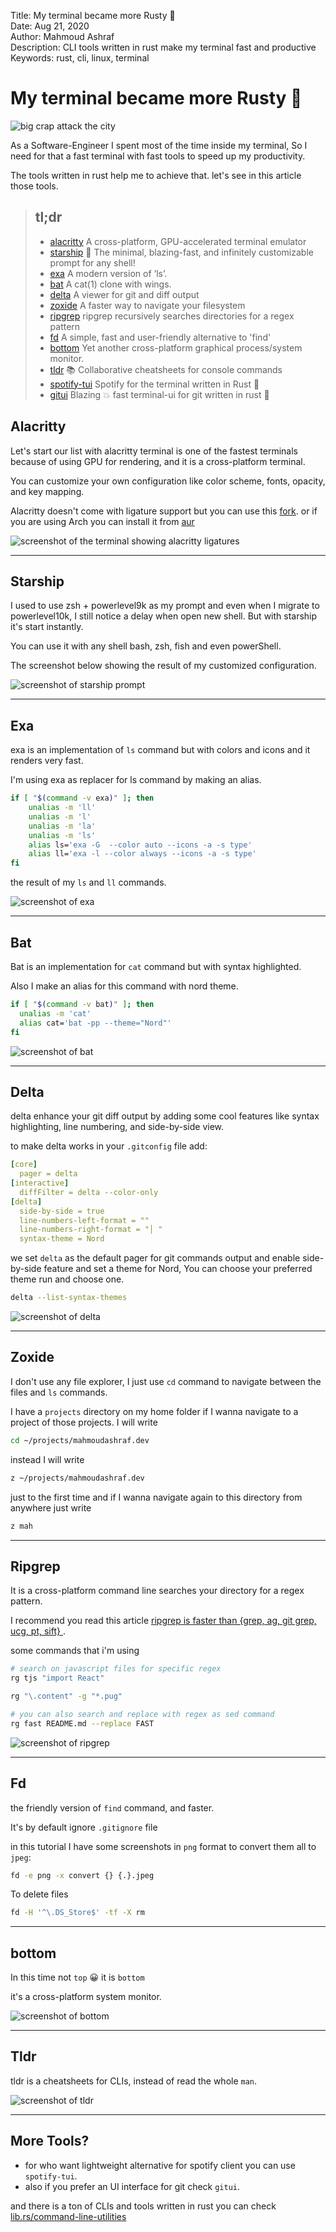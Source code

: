 Title:        My terminal became more Rusty 🦀  
Date:         Aug 21, 2020  
Author:       Mahmoud Ashraf  
Description:  CLI tools written in rust make my terminal fast and productive  
Keywords:     rust, cli, linux, terminal  

# My terminal became more Rusty 🦀

![big crap attack the city](./cover.jpeg)

As a Software-Engineer I spent most of the time inside my terminal, So
I need for that a fast terminal with  fast tools to speed up my productivity.

The tools written in rust help me to achieve that. let's see in this article
those tools.

> ## tl;dr
> - [alacritty](https://github.com/alacritty/alacritty)  A cross-platform, GPU-accelerated terminal emulator
> - [starship](https://github.com/starship/starship) 🌌 The minimal, blazing-fast, and infinitely customizable prompt for any shell!
> - [exa](https://github.com/ogham/exa) A modern version of ‘ls’.
> - [bat](https://github.com/sharkdp/bat) A cat(1) clone with wings.
> - [delta](https://github.com/dandavison/delta) A viewer for git and diff output
> - [zoxide](https://github.com/ajeetdsouza/zoxide) A faster way to navigate your filesystem
> - [ripgrep](https://github.com/burntsushi/ripgrep) ripgrep recursively searches directories for a regex pattern
> - [fd](https://github.com/sharkdp/fd) A simple, fast and user-friendly alternative to 'find'
> - [bottom](https://github.com/clementtsang/bottom) Yet another cross-platform graphical process/system monitor.
> - [tldr](https://github.com/tldr-pages/tldr) 📚 Collaborative cheatsheets for console commands
> - [spotify-tui](https://github.com/rigellute/spotify-tui) Spotify for the terminal written in Rust 🚀
> - [gitui](https://github.com/extrawurst/gitui) Blazing 💥 fast terminal-ui for git written in rust 🦀

## Alacritty

Let's start our list with alacritty terminal is one of the fastest terminals 
because of using GPU for rendering, and it is a cross-platform terminal.

You can customize your own configuration like color scheme, fonts, opacity, and key mapping.

Alacritty doesn't come with ligature support but you can use 
this [fork](https://github.com/zenixls2/alacritty/tree/ligature). or if 
you are using Arch you can install it from [aur](https://aur.archlinux.org/packages/alacritty-ligatures/)

![screenshot of the terminal showing alacritty ligatures](./alacritty.jpeg)

___


## Starship

I used to use zsh + powerlevel9k as my prompt and even when I migrate to powerlevel10k, I still
notice a delay when open new shell. But with starship it's start instantly.

You can use it with any shell bash, zsh, fish and even powerShell.

The screenshot below showing the result of my customized configuration.

![screenshot of starship prompt](./starship.jpeg)

___


## Exa

exa is an implementation of `ls` command but with colors and icons and it renders very fast.

I'm using exa as replacer for ls command by making an alias.

```bash
if [ "$(command -v exa)" ]; then
    unalias -m 'll'
    unalias -m 'l'
    unalias -m 'la'
    unalias -m 'ls'
    alias ls='exa -G  --color auto --icons -a -s type'
    alias ll='exa -l --color always --icons -a -s type'
fi
```

the result of my `ls` and `ll` commands.

![screenshot of exa](./exa.jpeg)

___


## Bat

Bat is an implementation for `cat` command but with syntax highlighted.

Also I make an alias for this command with nord theme.

```bash
if [ "$(command -v bat)" ]; then
  unalias -m 'cat'
  alias cat='bat -pp --theme="Nord"'
fi
```

![screenshot of bat](./bat.jpeg)

___


## Delta

delta enhance your git diff output by adding some cool features like syntax highlighting,
line numbering, and side-by-side view.

to make delta works in your `.gitconfig` file add:

```yaml
[core]
  pager = delta
[interactive]
  diffFilter = delta --color-only
[delta]
  side-by-side = true
  line-numbers-left-format = ""
  line-numbers-right-format = "│ "
  syntax-theme = Nord
```

we set `delta` as the default pager for git commands output and enable side-by-side 
feature and set a theme for Nord, You can choose your preferred theme  run and choose one.

```bash
delta --list-syntax-themes
```

![screenshot of delta](./delta.jpeg)

___


## Zoxide

I don't use any file explorer, I just use `cd` command to navigate between the files and `ls` commands.

I have a `projects` directory on my home folder if I wanna navigate to a project of those projects.
I will write

```bash
cd ~/projects/mahmoudashraf.dev
```

instead I will write 

```bash
z ~/projects/mahmoudashraf.dev
```

just to the first time and if I wanna navigate again to this directory from anywhere
just write 

```bash
z mah
```

___


## Ripgrep

It is a  cross-platform command line searches your directory for a regex pattern. 

I recommend you read this article [ripgrep is faster than {grep, ag, git grep, ucg, pt, sift}
](https://blog.burntsushi.net/ripgrep/).

some commands that i'm using

```bash
# search on javascript files for specific regex
rg tjs "import React"

rg "\.content" -g "*.pug"

# you can also search and replace with regex as sed command
rg fast README.md --replace FAST
```

![screenshot of ripgrep](./ripgrep.jpeg)

___


## Fd

the friendly version of `find` command, and faster.

It's by default ignore `.gitignore` file

in this tutorial I have some screenshots in `png` format to convert them all to `jpeg`:

```bash
fd -e png -x convert {} {.}.jpeg
```

To delete files

```bash
fd -H '^\.DS_Store$' -tf -X rm
```

___


## bottom

In this time not `top` 😀 it is `bottom`

it's a cross-platform system monitor. 

![screenshot of bottom](./bottom.jpeg)

___



## Tldr

tldr is a cheatsheets for CLIs, instead of read the whole `man`.

![screenshot of tldr](./tldr.jpeg)

___


## More Tools?

- for who want lightweight alternative for spotify client you can use `spotify-tui`.
- also if you prefer an UI interface  for git check `gitui`.

and there is a ton of CLIs and tools written in rust you can check 
[lib.rs/command-line-utilities](https://lib.rs/command-line-utilities)




